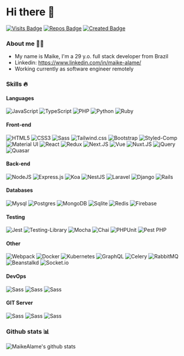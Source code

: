 <!--
**maikealame/maikealame** is a ✨ _special_ ✨ repository because its `README.md` (this file) appears on your GitHub profile.

Here are some ideas to get you started:

- 🔭 I’m currently working on ...
- 🌱 I’m currently learning ...
- 👯 I’m looking to collaborate on ...
- 🤔 I’m looking for help with ...
- 💬 Ask me about ...
- 📫 How to reach me: ...
- 😄 Pronouns: ...
- ⚡ Fun fact: ...
-->

# Hi there 👋
[![Visits Badge](https://badges.pufler.dev/visits/maikealame/maikealame)](https://badges.pufler.dev)
[![Repos Badge](https://badges.pufler.dev/repos/maikealame)](https://badges.pufler.dev)
[![Created Badge](https://badges.pufler.dev/created/maikealame/maikealame)](https://badges.pufler.dev)

### About me 👨‍💻

- My name is Maike, I'm a 29 y.o. full stack developer from Brazil
- Linkedin: https://www.linkedin.com/in/maike-alame/
- Working currently as software engineer remotely

### Skills 🔥
#### Languages
<img alt="JavaScript" src="https://img.shields.io/badge/javascript%20-%23323330.svg?&style=for-the-badge&logo=javascript&logoColor=%23F7DF1E"/> <img alt="TypeScript" src="https://img.shields.io/badge/typescript%20-%23007ACC.svg?&style=for-the-badge&logo=typescript&logoColor=white"/> <img alt="PHP" src="https://img.shields.io/badge/php-777BB4.svg?&style=for-the-badge&logo=php&logoColor=white"/> <img alt="Python" src="https://img.shields.io/badge/Python-14354C?style=for-the-badge&logo=python&logoColor=white"/> <img alt="Ruby" src="https://img.shields.io/badge/Ruby-CC342D?style=for-the-badge&logo=ruby&logoColor=white"/>

#### Front-end
<img alt="HTML5" src="https://img.shields.io/badge/HTML5-E34F26?style=for-the-badge&logo=html5&logoColor=white"/> <img alt="CSS3" src="https://img.shields.io/badge/CSS3-1572B6?style=for-the-badge&logo=css3&logoColor=white"/> <img alt="Sass" src="https://img.shields.io/badge/Sass-CC6699?style=for-the-badge&logo=sass&logoColor=white"/> <img alt="Tailwind.css" src="https://img.shields.io/badge/Tailwind_CSS-38B2AC?style=for-the-badge&logo=tailwind-css&logoColor=white"/> <img alt="Bootstrap" src="https://img.shields.io/badge/Bootstrap-563D7C?style=for-the-badge&logo=bootstrap&logoColor=white"/> <img alt="Styled-Comp" src="https://img.shields.io/badge/styled--components-DB7093?style=for-the-badge&logo=styled-components&logoColor=white"/> <img alt="Material UI" src="https://img.shields.io/badge/Material--UI-0081CB?style=for-the-badge&logo=material-ui&logoColor=white"/> <img alt="React" src="https://img.shields.io/badge/react%20-%2320232a.svg?&style=for-the-badge&logo=react&logoColor=%2361DAFB"/> <img alt="Redux" src="https://img.shields.io/badge/Redux-764ABC?style=for-the-badge&logo=redux&logoColor=white"/> <img alt="Next.JS" src="https://img.shields.io/badge/next%20js%20-%23000000.svg?&style=for-the-badge&logo=next.js&logoColor=white"/> <img alt="Vue" src="https://img.shields.io/badge/Vue.js-35495E?style=for-the-badge&logo=vue.js&logoColor=4FC08D"/> <img alt="Nuxt.JS" src="https://img.shields.io/badge/NuxtJS%20-00C58E.svg?&style=for-the-badge&logo=nuxt.js&logoColor=white"/> <img alt="jQuery" src="https://img.shields.io/badge/jQuery-FAA523?style=for-the-badge&logo=jquery&logoColor=white"/> <img alt="Quasar" src="https://img.shields.io/badge/Quasar-42A5F5?style=for-the-badge&logo=quasar&logoColor=white"/>

#### Back-end
<img alt="NodeJS" src="https://img.shields.io/badge/Node.js-43853D?style=for-the-badge&logo=node.js&logoColor=white"/> <img alt="Express.js" src="https://img.shields.io/badge/express.js-404D59.svg?&style=for-the-badge&logo=express.js&logoColor=white"/> <img alt="Koa" src="https://img.shields.io/badge/Koa-33333D.svg?&style=for-the-badge&logo=koa&logoColor=white" /> <img alt="NestJS" src="https://img.shields.io/badge/nestjs%20-%23E0234E.svg?&style=for-the-badge&logo=nestjs&logoColor=white" /> <img alt="Laravel" src="https://img.shields.io/badge/Laravel-FF2D20?style=for-the-badge&logo=laravel&logoColor=white"/> <img alt="Django" src="https://img.shields.io/badge/Django-092E20?style=for-the-badge&logo=django&logoColor=white"/> <img alt="Rails" src="https://img.shields.io/badge/Ruby_on_Rails-CC0000?style=for-the-badge&logo=ruby-on-rails&logoColor=white"/>

#### Databases
<img alt="Mysql" src="https://img.shields.io/badge/MySQL-00758F?style=for-the-badge&logo=mysql&logoColor=white"/> <img alt="Postgres" src ="https://img.shields.io/badge/postgres-%23316192.svg?&style=for-the-badge&logo=postgresql&logoColor=white"/> <img alt="MongoDB" src ="https://img.shields.io/badge/MongoDB-%234ea94b.svg?&style=for-the-badge&logo=mongodb&logoColor=white"/> <img alt="Sqlite" src="https://img.shields.io/badge/SQLite-07405E?style=for-the-badge&logo=sqlite&logoColor=white"/> <img alt="Redis" src="https://img.shields.io/badge/Redis-A41F16?style=for-the-badge&logo=redis"/> <img alt="Firebase" src="https://img.shields.io/badge/Firebase-434343?style=for-the-badge&logo=firebase"/>

#### Testing
<img alt="Jest" src="https://img.shields.io/badge/-jest-15C213?&style=for-the-badge&logo=jest&logoColor=white"/> <img alt="Testing-Library" src="https://img.shields.io/badge/-Testing%20Library-%23E33332?&style=for-the-badge&logo=testing-library&logoColor=white"/> <img alt="Mocha" src="https://img.shields.io/badge/mocha-8d6748?&style=for-the-badge&logo=mocha&logoColor=white"/> <img alt="Chai" src="https://img.shields.io/badge/chai-AF524A?&style=for-the-badge&logo=chai&logoColor=white"/> <img alt="PHPUnit" src="https://img.shields.io/badge/PHP_Unit-39B54A?&style=for-the-badge&logo=php-unit&logoColor=white"/> <img alt="Pest PHP" src="https://img.shields.io/badge/Pest_PHP-F472B6?&style=for-the-badge&logo=pest-php&logoColor=white"/>

#### Other
<img alt="Webpack" src="https://img.shields.io/badge/webpack%20-%238DD6F9.svg?&style=for-the-badge&logo=webpack&logoColor=black"/> <img alt="Docker" src="https://img.shields.io/badge/docker%20-%230db7ed.svg?&style=for-the-badge&logo=docker&logoColor=white"/> <img alt="Kubernetes" src="https://img.shields.io/badge/kubernetes-326DE6.svg?&style=for-the-badge&logo=kubernetes&logoColor=white"/> <img alt="GraphQL" src="https://img.shields.io/badge/-GraphQL-E10098?style=for-the-badge&logo=graphql&logoColor=white"/> <img alt="Celery" src="https://img.shields.io/badge/Celery-B6DE64?style=for-the-badge&logo=celery"/> <img alt="RabbitMQ" src="https://img.shields.io/badge/RabbitMQ-FF6600?style=for-the-badge&logo=rabbitmq&logoColor=white"/> <img alt="Beanstalkd" src="https://img.shields.io/badge/Beanstalkd-46bf22?style=for-the-badge&logo=beanstalkd"/> <img alt="Socket.io" src="https://img.shields.io/badge/Socket.io-000000?style=for-the-badge&logo=socket.io&logoColor=white"/>

#### DevOps
<img alt="Sass" src="https://img.shields.io/badge/Amazon_AWS-232F3E?style=for-the-badge&logo=amazon-aws&logoColor=white"/> <img alt="Sass" src="https://img.shields.io/badge/Google_Cloud-4285F4?style=for-the-badge&logo=google-cloud&logoColor=white"/> <img alt="Sass" src="https://img.shields.io/badge/Microsoft_Azure-0089D6?style=for-the-badge&logo=microsoft-azure&logoColor=white"/>

#### GIT Server
<img alt="Sass" src="https://img.shields.io/badge/GitLab-303030?style=for-the-badge&logo=gitlab&logoColor=white"/> <img alt="Sass" src="https://img.shields.io/badge/Bitbucket-0747A6?style=for-the-badge&logo=bitbucket&logoColor=white"/> <img alt="Sass" src="https://img.shields.io/badge/GitHub-100000?style=for-the-badge&logo=github&logoColor=white"/>

### Github stats 📊
![MaikeAlame's github stats](https://github-readme-stats.vercel.app/api?username=maikealame&count_private=true&show_icons=true)
